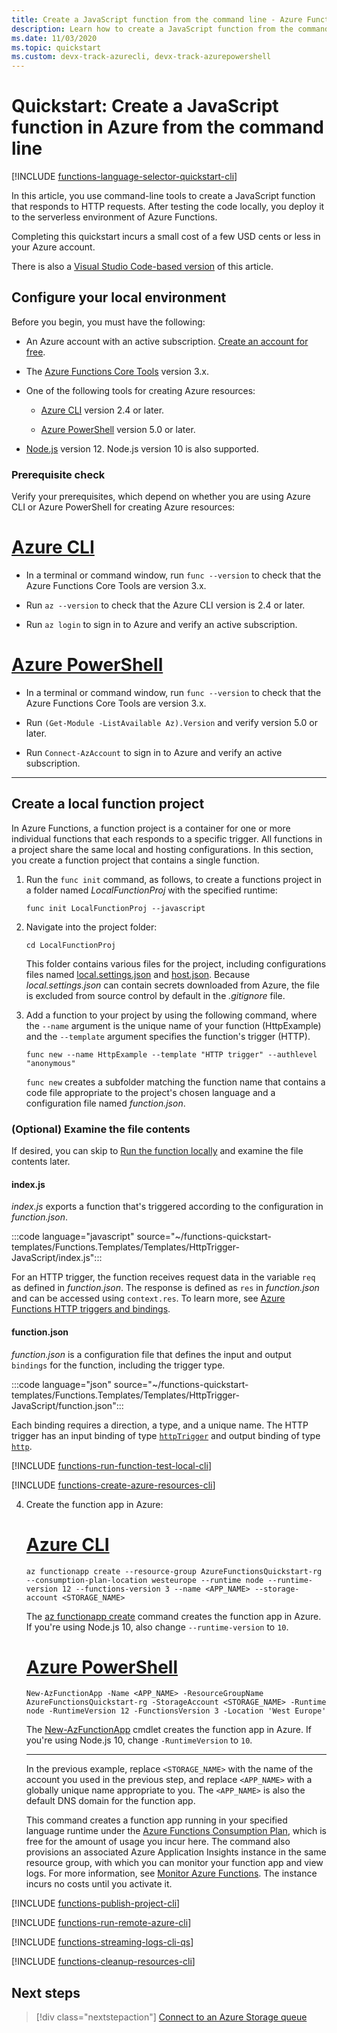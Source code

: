 ```yaml
---
title: Create a JavaScript function from the command line - Azure Functions
description: Learn how to create a JavaScript function from the command line, then publish the local Node.js project to serverless hosting in Azure Functions.
ms.date: 11/03/2020
ms.topic: quickstart
ms.custom: devx-track-azurecli, devx-track-azurepowershell
---
```


# Quickstart: Create a JavaScript function in Azure from the command line


[!INCLUDE [functions-language-selector-quickstart-cli](../../includes/functions-language-selector-quickstart-cli.md)]

In this article, you use command-line tools to create a JavaScript function that responds to HTTP requests. After testing the code locally, you deploy it to the serverless environment of Azure Functions. 

Completing this quickstart incurs a small cost of a few USD cents or less in your Azure account.

There is also a [Visual Studio Code-based version](create-first-function-vs-code-node.md) of this article.

## Configure your local environment

Before you begin, you must have the following:

+ An Azure account with an active subscription. [Create an account for free](https://azure.microsoft.com/free/?ref=microsoft.com&utm_source=microsoft.com&utm_medium=docs&utm_campaign=visualstudio).

+ The [Azure Functions Core Tools](./functions-run-local.md#v2) version 3.x.

+ One of the following tools for creating Azure resources:

    + [Azure CLI](/cli/azure/install-azure-cli) version 2.4 or later.

    + [Azure PowerShell](/powershell/azure/install-az-ps) version 5.0 or later.

+ [Node.js](https://nodejs.org/) version 12. Node.js version 10 is also supported.

### Prerequisite check

Verify your prerequisites, which depend on whether you are using Azure CLI or Azure PowerShell for creating Azure resources:

# [Azure CLI](#tab/azure-cli)

+ In a terminal or command window, run `func --version` to check that the Azure Functions Core Tools are version 3.x.

+ Run `az --version` to check that the Azure CLI version is 2.4 or later.

+ Run `az login` to sign in to Azure and verify an active subscription.

# [Azure PowerShell](#tab/azure-powershell)

+ In a terminal or command window, run `func --version` to check that the Azure Functions Core Tools are version 3.x.

+ Run `(Get-Module -ListAvailable Az).Version` and verify version 5.0 or later. 

+ Run `Connect-AzAccount` to sign in to Azure and verify an active subscription.

---

## Create a local function project

In Azure Functions, a function project is a container for one or more individual functions that each responds to a specific trigger. All functions in a project share the same local and hosting configurations. In this section, you create a function project that contains a single function.

1. Run the `func init` command, as follows, to create a functions project in a folder named *LocalFunctionProj* with the specified runtime:  

    ```console
    func init LocalFunctionProj --javascript
    ```

1. Navigate into the project folder:

    ```console
    cd LocalFunctionProj
    ```

    This folder contains various files for the project, including configurations files named [local.settings.json](functions-develop-local.md#local-settings-file) and [host.json](functions-host-json.md). Because *local.settings.json* can contain secrets downloaded from Azure, the file is excluded from source control by default in the *.gitignore* file.

1. Add a function to your project by using the following command, where the `--name` argument is the unique name of your function (HttpExample) and the `--template` argument specifies the function's trigger (HTTP).

    ```console
    func new --name HttpExample --template "HTTP trigger" --authlevel "anonymous"
    ```  
    
    `func new` creates a subfolder matching the function name that contains a code file appropriate to the project's chosen language and a configuration file named *function.json*.
    
### (Optional) Examine the file contents

If desired, you can skip to [Run the function locally](#run-the-function-locally) and examine the file contents later.

#### index.js

*index.js* exports a function that's triggered according to the configuration in *function.json*.

:::code language="javascript" source="~/functions-quickstart-templates/Functions.Templates/Templates/HttpTrigger-JavaScript/index.js":::

For an HTTP trigger, the function receives request data in the variable `req` as defined in *function.json*. The response is defined as `res` in *function.json* and can be accessed using `context.res`. To learn more, see [Azure Functions HTTP triggers and bindings](./functions-bindings-http-webhook.md?tabs=javascript).

#### function.json

*function.json* is a configuration file that defines the input and output `bindings` for the function, including the trigger type. 

:::code language="json" source="~/functions-quickstart-templates/Functions.Templates/Templates/HttpTrigger-JavaScript/function.json":::

Each binding requires a direction, a type, and a unique name. The HTTP trigger has an input binding of type [`httpTrigger`](functions-bindings-http-webhook-trigger.md) and output binding of type [`http`](functions-bindings-http-webhook-output.md).

[!INCLUDE [functions-run-function-test-local-cli](../../includes/functions-run-function-test-local-cli.md)]

[!INCLUDE [functions-create-azure-resources-cli](../../includes/functions-create-azure-resources-cli.md)]

4. Create the function app in Azure:

    # [Azure CLI](#tab/azure-cli)
        
    ```azurecli
    az functionapp create --resource-group AzureFunctionsQuickstart-rg --consumption-plan-location westeurope --runtime node --runtime-version 12 --functions-version 3 --name <APP_NAME> --storage-account <STORAGE_NAME>
    ```
    
    The [az functionapp create](/cli/azure/functionapp#az_functionapp_create) command creates the function app in Azure. If you're using Node.js 10, also change `--runtime-version` to `10`.
    
    # [Azure PowerShell](#tab/azure-powershell)
    
    ```azurepowershell
    New-AzFunctionApp -Name <APP_NAME> -ResourceGroupName AzureFunctionsQuickstart-rg -StorageAccount <STORAGE_NAME> -Runtime node -RuntimeVersion 12 -FunctionsVersion 3 -Location 'West Europe'
    ```
    
    The [New-AzFunctionApp](/powershell/module/az.functions/new-azfunctionapp) cmdlet creates the function app in Azure. If you're using Node.js 10, change `-RuntimeVersion` to `10`.
    
    ---
    
    In the previous example, replace `<STORAGE_NAME>` with the name of the account you used in the previous step, and replace `<APP_NAME>` with a globally unique name appropriate to you. The `<APP_NAME>` is also the default DNS domain for the function app. 
    
    This command creates a function app running in your specified language runtime under the [Azure Functions Consumption Plan](consumption-plan.md), which is free for the amount of usage you incur here. The command also provisions an associated Azure Application Insights instance in the same resource group, with which you can monitor your function app and view logs. For more information, see [Monitor Azure Functions](functions-monitoring.md). The instance incurs no costs until you activate it.

[!INCLUDE [functions-publish-project-cli](../../includes/functions-publish-project-cli.md)]

[!INCLUDE [functions-run-remote-azure-cli](../../includes/functions-run-remote-azure-cli.md)]

[!INCLUDE [functions-streaming-logs-cli-qs](../../includes/functions-streaming-logs-cli-qs.md)]

[!INCLUDE [functions-cleanup-resources-cli](../../includes/functions-cleanup-resources-cli.md)]

## Next steps

> [!div class="nextstepaction"]
> [Connect to an Azure Storage queue](functions-add-output-binding-storage-queue-cli.md?pivots=programming-language-javascript)

